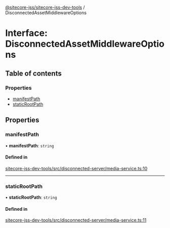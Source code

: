 [@sitecore-jss/sitecore-jss-dev-tools](../README.md) / DisconnectedAssetMiddlewareOptions

# Interface: DisconnectedAssetMiddlewareOptions

## Table of contents

### Properties

- [manifestPath](DisconnectedAssetMiddlewareOptions.md#manifestpath)
- [staticRootPath](DisconnectedAssetMiddlewareOptions.md#staticrootpath)

## Properties

### manifestPath

• **manifestPath**: `string`

#### Defined in

[sitecore-jss-dev-tools/src/disconnected-server/media-service.ts:10](https://github.com/Sitecore/jss/blob/0fdefd685/packages/sitecore-jss-dev-tools/src/disconnected-server/media-service.ts#L10)

___

### staticRootPath

• **staticRootPath**: `string`

#### Defined in

[sitecore-jss-dev-tools/src/disconnected-server/media-service.ts:11](https://github.com/Sitecore/jss/blob/0fdefd685/packages/sitecore-jss-dev-tools/src/disconnected-server/media-service.ts#L11)
